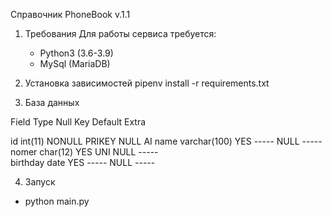 Справочник PhoneBook v.1.1

1. Требования
Для работы сервиса требуется:
    -  Python3 (3.6-3.9)
    -  MySql (MariaDB)
    
2. Установка зависимостей
 pipenv install -r requirements.txt
   
3. База данных

 Field    Type         Null     Key     Default  Extra

 id       int(11)      NONULL   PRIKEY  NULL     AI
 name     varchar(100) YES      -----   NULL     -----              
 nomer    char(12)     YES      UNI     NULL     -----              
 birthday date         YES      -----   NULL     -----              
   
4. Запуск
- python  main.py
